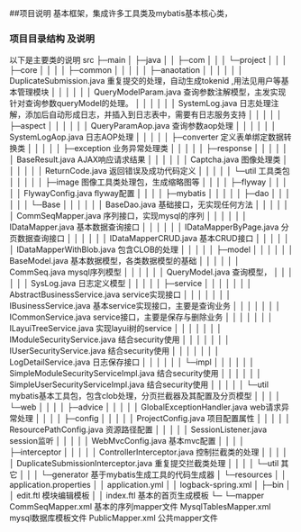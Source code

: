 ##项目说明
   基本框架，集成许多工具类及mybatis基本核心类，
### 项目目录结构 及说明   
以下是主要类的说明
src
├─main
│  ├─java
│  │  ├─com
│  │  │  └─project
│  │  │      ├─core
│  │  │      │  ├─common
│  │  │      │  │  ├─anaotation
│  │  │      │  │  │      DuplicateSubmission.java   重复提交的处理，自动生成tokenid ,用法见用户等基本管理模块
│  │  │      │  │  │      QueryModelParam.java  查询参数注解模型，主发实现针对查询参数queryModel的处理。
│  │  │      │  │  │      SystemLog.java 日志处理注解，添加后自动形成日志，并插入到日志表中，需要有日志服务支持
│  │  │      │  │  ├─aspect
│  │  │      │  │  │      QueryParamAop.java 查询参数aop处理
│  │  │      │  │  │      SystemLogAop.java  日志AOP处理
│  │  │      │  │  ├─converter  定义表单绑定数据转换类
│  │  │      │  │  ├─exception  业务异常处理类
│  │  │      │  │  ├─response
│  │  │      │  │  │      BaseResult.java AJAX响应请求结果
│  │  │      │  │  │      Captcha.java 图像处理类
│  │  │      │  │  │      ReturnCode.java 返回错误及成功代码定义
│  │  │      │  │  └─util 工具类包
│  │  │      │  │      ├─image 图像工具类处理包，生成缩略图等
│  │  │      │  ├─flyway
│  │  │      │  │      FlywayConfig.java flyway配置
│  │  │      │  ├─mybatis
│  │  │      │  │  ├─dao
│  │  │      │  │  │  └─Base
│  │  │      │  │  │          BaseDao.java  基础接口，无实现任何方法
│  │  │      │  │  │          CommSeqMapper.java 序列接口，实现mysql的序列
│  │  │      │  │  │          IDataMapper.java 基本数据查询接口
│  │  │      │  │  │          IDataMapperByPage.java 分页数据查询接口
│  │  │      │  │  │          IDataMapperCRUD.java 基本CRUD接口
│  │  │      │  │  │          IDataMapperWithBlob.java 包含CLOB的处理
│  │  │      │  │  ├─model
│  │  │      │  │  │      BaseModel.java 基本数据模型，各类数据模型的基础
│  │  │      │  │  │      CommSeq.java mysql序列模型
│  │  │      │  │  │      QueryModel.java 查询模型，
│  │  │      │  │  │      SysLog.java 日志定义模型
│  │  │      │  │  ├─service
│  │  │      │  │  │  │  AbstractBusinessService.java service实现接口
│  │  │      │  │  │  │  IBusinessService.java 基本service实现接口，主要是查询业务
│  │  │      │  │  │  │  ICommonService.java service接口，主要是保存与删除业务
│  │  │      │  │  │  │  ILayuiTreeService.java 实现layui树的service
│  │  │      │  │  │  │  IModuleSecurityService.java 结合security使用
│  │  │      │  │  │  │  IUserSecurityService.java 结合security使用
│  │  │      │  │  │  │  LogDetailService.java 日志保存接口
│  │  │      │  │  │  └─impl
│  │  │      │  │  │          SimpleModuleSecurityServiceImpl.java 结合security使用
│  │  │      │  │  │          SimpleUserSecurityServiceImpl.java 结合security使用
│  │  │      │  │  └─util mybatis基本工具包，包含clob处理，分页拦截器及其配置及分页模型
│  │  │      │  └─web
│  │  │      │      ├─advice
│  │  │      │      │      GlobalExceptionHandler.java  web请求异常处理
│  │  │      │      ├─config
│  │  │      │      │      ProjectConfig.java 项目配置属性
│  │  │      │      │      ResourcePathConfig.java 资源路径配置
│  │  │      │      │      SessionListener.java session监听
│  │  │      │      │      WebMvcConfig.java  基本mvc配置
│  │  │      │      ├─interceptor
│  │  │      │      │      ControllerInterceptor.java 控制拦截类的处理
│  │  │      │      │      DuplicateSubmissionInterceptor.java  重复提交拦截类处理
│  │  │      │      └─util 其它
│  │  │      └─generator 基于mybatis生成工具的代码生成器
│  └─resources
│      │  application.properties
│      │  application.yml
│      │  logback-spring.xml
│      ├─bin
│      │      edit.ftl 模块编辑模板
│      │      index.ftl 基本的首页生成模板
└─     └─mapper
            CommSeqMapper.xml 基本的序列mapper文件
            MysqlTablesMapper.xml mysql数据库模板文件
            PublicMapper.xml 公共mapper文件
